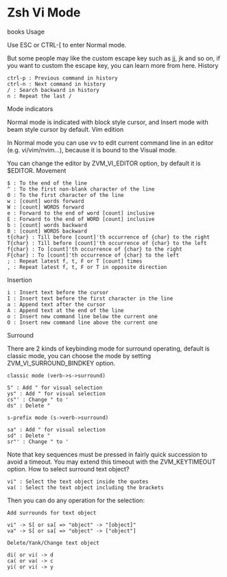 # Zsh Vi Mode

books Usage

Use ESC or CTRL-[ to enter Normal mode.

But some people may like the custom escape key such as jj, jk and so on, if you want to custom the escape key, you can learn more from here.
History

    ctrl-p : Previous command in history
    ctrl-n : Next command in history
    / : Search backward in history
    n : Repeat the last /

Mode indicators

Normal mode is indicated with block style cursor, and Insert mode with beam style cursor by default.
Vim edition

In Normal mode you can use vv to edit current command line in an editor (e.g. vi/vim/nvim...), because it is bound to the Visual mode.

You can change the editor by ZVM_VI_EDITOR option, by default it is $EDITOR.
Movement

    $ : To the end of the line
    ^ : To the first non-blank character of the line
    0 : To the first character of the line
    w : [count] words forward
    W : [count] WORDS forward
    e : Forward to the end of word [count] inclusive
    E : Forward to the end of WORD [count] inclusive
    b : [count] words backward
    B : [count] WORDS backward
    t{char} : Till before [count]'th occurrence of {char} to the right
    T{char} : Till before [count]'th occurrence of {char} to the left
    f{char} : To [count]'th occurrence of {char} to the right
    F{char} : To [count]'th occurrence of {char} to the left
    ; : Repeat latest f, t, F or T [count] times
    , : Repeat latest f, t, F or T in opposite direction

Insertion

    i : Insert text before the cursor
    I : Insert text before the first character in the line
    a : Append text after the cursor
    A : Append text at the end of the line
    o : Insert new command line below the current one
    O : Insert new command line above the current one

Surround

There are 2 kinds of keybinding mode for surround operating, default is classic mode, you can choose the mode by setting ZVM_VI_SURROUND_BINDKEY option.

    classic mode (verb->s->surround)

    S" : Add " for visual selection
    ys" : Add " for visual selection
    cs"' : Change " to '
    ds" : Delete "

    s-prefix mode (s->verb->surround)

    sa" : Add " for visual selection
    sd" : Delete "
    sr"' : Change " to '

Note that key sequences must be pressed in fairly quick succession to avoid a timeout. You may extend this timeout with the ZVM_KEYTIMEOUT option.
How to select surround text object?

    vi" : Select the text object inside the quotes
    va( : Select the text object including the brackets

Then you can do any operation for the selection:

    Add surrounds for text object

    vi" -> S[ or sa[ => "object" -> "[object]"
    va" -> S[ or sa[ => "object" -> ["object"]

    Delete/Yank/Change text object

    di( or vi( -> d
    ca( or va( -> c
    yi( or vi( -> y

